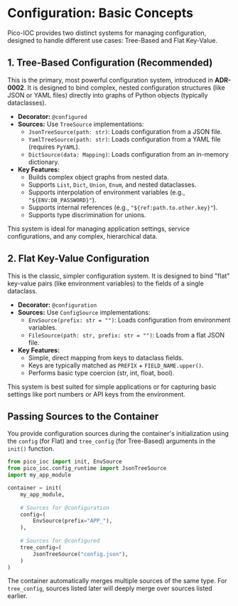 # Configuration: Basic Concepts

Pico-IOC provides two distinct systems for managing configuration, designed to handle different use cases: Tree-Based and Flat Key-Value.

## 1. Tree-Based Configuration (Recommended)

This is the primary, most powerful configuration system, introduced in **ADR-0002**. It is designed to bind complex, nested configuration structures (like JSON or YAML files) directly into graphs of Python objects (typically dataclasses).

* **Decorator:** `@configured`
* **Sources:** Use `TreeSource` implementations:
    * `JsonTreeSource(path: str)`: Loads configuration from a JSON file.
    * `YamlTreeSource(path: str)`: Loads configuration from a YAML file (requires `PyYAML`).
    * `DictSource(data: Mapping)`: Loads configuration from an in-memory dictionary.
* **Key Features:**
    * Builds complex object graphs from nested data.
    * Supports `List`, `Dict`, `Union`, `Enum`, and nested dataclasses.
    * Supports interpolation of environment variables (e.g., `"${ENV:DB_PASSWORD}"`).
    * Supports internal references (e.g., `"${ref:path.to.other.key}"`).
    * Supports type discrimination for unions.

This system is ideal for managing application settings, service configurations, and any complex, hierarchical data.

## 2. Flat Key-Value Configuration

This is the classic, simpler configuration system. It is designed to bind "flat" key-value pairs (like environment variables) to the fields of a single dataclass.

* **Decorator:** `@configuration`
* **Sources:** Use `ConfigSource` implementations:
    * `EnvSource(prefix: str = "")`: Loads configuration from environment variables.
    * `FileSource(path: str, prefix: str = "")`: Loads from a flat JSON file.
* **Key Features:**
    * Simple, direct mapping from keys to dataclass fields.
    * Keys are typically matched as `PREFIX` + `FIELD_NAME.upper()`.
    * Performs basic type coercion (str, int, float, bool).

This system is best suited for simple applications or for capturing basic settings like port numbers or API keys from the environment.

## Passing Sources to the Container

You provide configuration sources during the container's initialization using the `config` (for Flat) and `tree_config` (for Tree-Based) arguments in the `init()` function.

```python
from pico_ioc import init, EnvSource
from pico_ioc.config_runtime import JsonTreeSource
import my_app_module

container = init(
    my_app_module,
    
    # Sources for @configuration
    config=(
        EnvSource(prefix="APP_"), 
    ),
    
    # Sources for @configured
    tree_config=(
        JsonTreeSource("config.json"),
    )
)
```

The container automatically merges multiple sources of the same type. For `tree_config`, sources listed later will deeply merge over sources listed earlier.

